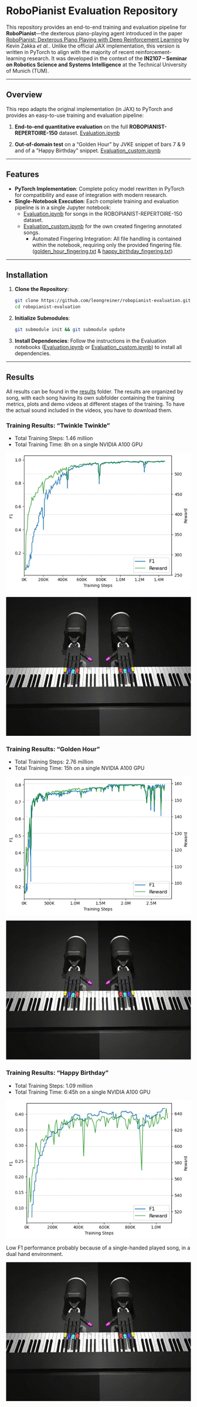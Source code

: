 # RoboPianist Evaluation Repository

This repository provides an end-to-end training and evaluation pipeline for **RoboPianist**—the dexterous piano-playing agent introduced in the paper [RoboPianist: Dexterous Piano Playing with Deep Reinforcement Learning](https://arxiv.org/abs/2304.04150) by Kevin Zakka *et al.*. Unlike the official JAX implementation, this version is written in PyTorch to align with the majority of recent reinforcement-learning research. It was developed in the context of the **IN2107 – Seminar on Robotics Science and Systems Intelligence** at the Technical University of Munich (TUM).

---

## Overview

This repo adapts the original implementation (in JAX) to PyTorch and provides an easy-to-use training and evaluation pipeline:

1. **End-to-end quantitative evaluation** on the full **ROBOPIANIST-REPERTOIRE-150** dataset. [Evaluation.ipynb](Evaluation.ipynb)

2. **Out-of-domain test** on a “Golden Hour” by JVKE snippet of bars 7 & 9 and of a "Happy Birthday" snippet. [Evaluation_custom.ipynb](Evaluation_custom.ipynb)

---

## Features

- **PyTorch Implementation**: Complete policy model rewritten in PyTorch for compatibility and ease of integration with modern research.  
- **Single-Notebook Execution**: Each complete training and evaluation pipeline is in a single Jupyter notebook:
  - [Evaluation.ipynb](Evaluation.ipynb) for songs in the ROBOPIANIST-REPERTOIRE-150 dataset.  
  - [Evaluation_custom.ipynb](Evaluation_custom.ipynb) for the own created fingering annotated songs.  
    - Automated Fingering Integration: All file handling is contained within the notebook, requiring only the provided fingering file. ([golden_hour_fingering.txt](golden_hour_fingering.txt) & [happy_birthday_fingering.txt](happy_birthday_fingering.txt))

--- 

## Installation
1. **Clone the Repository**:
   ```bash
   git clone https://github.com/leongreiner/robopianist-evaluation.git
   cd robopianist-evaluation
   ```
2. **Initialize Submodules**:
   ```bash
   git submodule init && git submodule update
   ```
3. **Install Dependencies**:
   Follow the instructions in the Evaluation notebooks ([Evaluation.ipynb](Evaluation.ipynb) or [Evaluation_custom.ipynb](Evaluation_custom.ipynb)) to install all dependencies.

--- 

## Results
All results can be found in the [results](results) folder. The results are organized by song, with each song having its own subfolder containing the training metrics, plots and demo videos at different stages of the training. To have the actual sound included in the videos, you have to download them.

### Training Results: “Twinkle Twinkle”
- Total Training Steps: 1.46 million
- Total Training Time: 8h on a single NVIDIA A100 GPU

![F1 Score over Training Steps for “Twinkle Twinkle”](results/twinkle_twinkle/twinkle_twinkle_f1+R_train.png)

![Twinkle Twinkle Training F1 over Time](results/twinkle_twinkle/twinkle_twinkle.gif)

### Training Results: “Golden Hour”
- Total Training Steps: 2.76 million
- Total Training Time: 15h on a single NVIDIA A100 GPU

![F1 Score over Training Steps for “Golden Hour”](results/golden_hour/golden_hour_f1+R_train.png)

![Golden Hour Training F1 over Time](results/golden_hour/golden_hour.gif)

### Training Results: “Happy Birthday”
- Total Training Steps: 1.09 million
- Total Training Time: 6:45h on a single NVIDIA A100 GPU

![F1 Score over Training Steps for “Happy Birthday”](results/happy_birthday/happy_birthday_f1+R_train.png)

Low F1 performance probably because of a single-handed played song, in a dual hand environment.

![Happy Birthday Training F1 over Time](results/happy_birthday/happy_birthday.gif)
